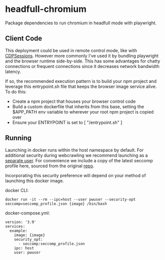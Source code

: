 # headfull-chromium

Package dependencies to run chromium in headfull mode with playwright.

## Client Code

This deployment could be used in remote control mode, like with [CDPSessions](https://playwright.dev/docs/api/class-browsertype#browser-type-launch-server). However more commonly I've used it by bundling playwright and the browser runtime side-by-side. This has some advantages for chatty connections or frequent connections since it decreases network bandwidth latency.

If so, the recommended execution pattern is to build your npm project and leverage this entrypoint.sh file that keeps the browser image service alive. To do this:
- Create a npm project that houses your browser control code
- Build a custom dockerfile that inherits from this base, setting the $APP_PATH env variable to wherever your root npm project is copied over
- Ensure your ENTRYPOINT is set to [ "/entrypoint.sh" ]

## Running

Launching in docker runs within the host namespace by default. For additional security during webcrawling we recommend launching as a [separate user](https://playwright.dev/docs/docker). For convenience we include a copy of the latest seccomp profile here, sourced from the original [repo](https://github.com/microsoft/playwright/blob/main/utils/docker/seccomp_profile.json).

Incorporating this security preference will depend on your method of launching this docker image.

docker CLI:
```
docker run -it --rm --ipc=host --user pwuser --security-opt seccomp=seccomp_profile.json {image} /bin/bash
```

docker-compose.yml:
```
version: '3.9'
services:
  example:
    image: {image}
    security_opt:
      - seccomp:seccomp_profile.json
    ipc: host
    user: pwuser
```
